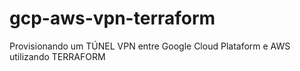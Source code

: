 # gcp-aws-vpn-terraform
Provisionando um TÚNEL VPN entre Google Cloud Plataform e AWS utilizando TERRAFORM
